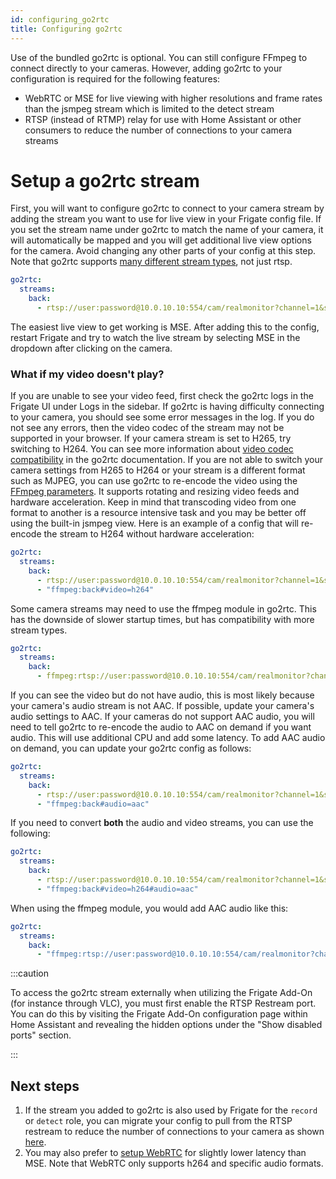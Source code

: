 ```yaml
---
id: configuring_go2rtc
title: Configuring go2rtc
---
```


Use of the bundled go2rtc is optional. You can still configure FFmpeg to connect directly to your cameras. However, adding go2rtc to your configuration is required for the following features:

- WebRTC or MSE for live viewing with higher resolutions and frame rates than the jsmpeg stream which is limited to the detect stream
- RTSP (instead of RTMP) relay for use with Home Assistant or other consumers to reduce the number of connections to your camera streams

# Setup a go2rtc stream

First, you will want to configure go2rtc to connect to your camera stream by adding the stream you want to use for live view in your Frigate config file. If you set the stream name under go2rtc to match the name of your camera, it will automatically be mapped and you will get additional live view options for the camera. Avoid changing any other parts of your config at this step. Note that go2rtc supports [many different stream types](https://github.com/AlexxIT/go2rtc/tree/v1.2.0#module-streams), not just rtsp.

```yaml
go2rtc:
  streams:
    back:
      - rtsp://user:password@10.0.10.10:554/cam/realmonitor?channel=1&subtype=2
```

The easiest live view to get working is MSE. After adding this to the config, restart Frigate and try to watch the live stream by selecting MSE in the dropdown after clicking on the camera.

### What if my video doesn't play?

If you are unable to see your video feed, first check the go2rtc logs in the Frigate UI under Logs in the sidebar. If go2rtc is having difficulty connecting to your camera, you should see some error messages in the log. If you do not see any errors, then the video codec of the stream may not be supported in your browser. If your camera stream is set to H265, try switching to H264. You can see more information about [video codec compatibility](https://github.com/AlexxIT/go2rtc/tree/v1.2.0#codecs-madness) in the go2rtc documentation. If you are not able to switch your camera settings from H265 to H264 or your stream is a different format such as MJPEG, you can use go2rtc to re-encode the video using the [FFmpeg parameters](https://github.com/AlexxIT/go2rtc/tree/v1.2.0#source-ffmpeg). It supports rotating and resizing video feeds and hardware acceleration. Keep in mind that transcoding video from one format to another is a resource intensive task and you may be better off using the built-in jsmpeg view. Here is an example of a config that will re-encode the stream to H264 without hardware acceleration:

```yaml
go2rtc:
  streams:
    back:
      - rtsp://user:password@10.0.10.10:554/cam/realmonitor?channel=1&subtype=2
      - "ffmpeg:back#video=h264"
```

Some camera streams may need to use the ffmpeg module in go2rtc. This has the downside of slower startup times, but has compatibility with more stream types.

```yaml
go2rtc:
  streams:
    back:
      - ffmpeg:rtsp://user:password@10.0.10.10:554/cam/realmonitor?channel=1&subtype=2
```

If you can see the video but do not have audio, this is most likely because your camera's audio stream is not AAC. If possible, update your camera's audio settings to AAC. If your cameras do not support AAC audio, you will need to tell go2rtc to re-encode the audio to AAC on demand if you want audio. This will use additional CPU and add some latency. To add AAC audio on demand, you can update your go2rtc config as follows:

```yaml
go2rtc:
  streams:
    back:
      - rtsp://user:password@10.0.10.10:554/cam/realmonitor?channel=1&subtype=2
      - "ffmpeg:back#audio=aac"
```

If you need to convert **both** the audio and video streams, you can use the following:

```yaml
go2rtc:
  streams:
    back:
      - rtsp://user:password@10.0.10.10:554/cam/realmonitor?channel=1&subtype=2
      - "ffmpeg:back#video=h264#audio=aac"
```

When using the ffmpeg module, you would add AAC audio like this:

```yaml
go2rtc:
  streams:
    back:
      - "ffmpeg:rtsp://user:password@10.0.10.10:554/cam/realmonitor?channel=1&subtype=2#video=copy#audio=copy#audio=aac"
```

:::caution

To access the go2rtc stream externally when utilizing the Frigate Add-On (for instance through VLC), you must first enable the RTSP Restream port. You can do this by visiting the Frigate Add-On configuration page within Home Assistant and revealing the hidden options under the "Show disabled ports" section.

:::

## Next steps

1. If the stream you added to go2rtc is also used by Frigate for the `record` or `detect` role, you can migrate your config to pull from the RTSP restream to reduce the number of connections to your camera as shown [here](/configuration/restream#reduce-connections-to-camera).
1. You may also prefer to [setup WebRTC](/configuration/live#webrtc-extra-configuration) for slightly lower latency than MSE. Note that WebRTC only supports h264 and specific audio formats.
